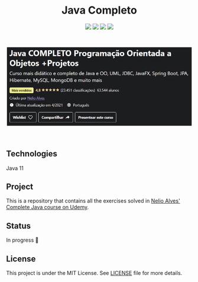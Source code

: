 <h1 align="center">
    Java Completo
</h1>

<p align="center">
    <img src="https://img.shields.io/github/license/isabellanunes/udemy-complete-java?style=flat-square" />
    <img src="https://img.shields.io/github/languages/count/isabellanunes/udemy-complete-java?style=flat-square" />
    <img src="https://img.shields.io/github/repo-size/isabellanunes/udemy-complete-java?style=flat-square" />
    <img src="https://img.shields.io/github/last-commit/isabellanunes/udemy-complete-java?style=flat-square" />
</p>

<br />

<p align="center">
    <img src=".readme/screenshot.png" width = "500px" />
</p>

<br />

## Technologies
Java 11

## Project
This is a repository that contains all the exercises solved in [Nelio Alves' Complete Java course on Udemy](https://www.udemy.com/course/java-curso-completo/).

## Status
In progress 🚧

## License
This project is under the MIT License. See [LICENSE](/LICENSE.md) file for more details.